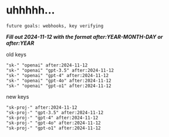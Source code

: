 # uhhhhh...

`future goals: webhooks, key verifying`



***Fill out 2024-11-12 with the format after:YEAR-MONTH-DAY or after:YEAR***

old keys
```
"sk-" "openai" after:2024-11-12
"sk-" "openai" "gpt-3.5" after:2024-11-12
"sk-" "openai" "gpt-4" after:2024-11-12
"sk-" "openai" "gpt-4o" after:2024-11-12
"sk-" "openai" "gpt-o1" after:2024-11-12
```

new keys
```
"sk-proj-" after:2024-11-12
"sk-proj-" "gpt-3.5" after:2024-11-12
"sk-proj-" "gpt-4" after:2024-11-12
"sk-proj-" "gpt-4o" after:2024-11-12
"sk-proj-" "gpt-o1" after:2024-11-12
```

